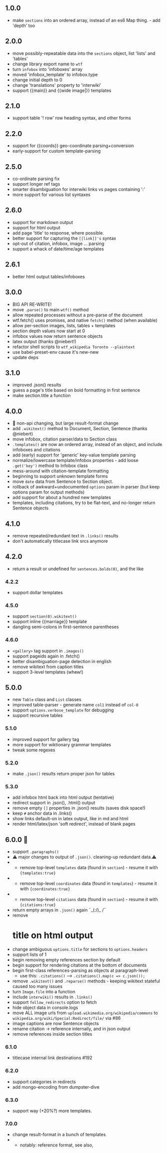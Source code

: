 ## 1.0.0
* make `sections` into an ordered array, instead of an es6 Map thing. - add 'depth' too

## 2.0.0
* move possibly-repeatable data into the `sections` object, list 'lists' and 'tables'
* change library export name to `wtf`
* turn `infobox` into 'infoboxes' array
* moved 'infobox_template' to infobox.type
* change initial depth to 0
* change 'translations' property to 'interwiki'
* support {{main}} and {{wide image|}} templates
## 2.1.0
* support table '! row' row heading syntax, and other forms
## 2.2.0
* support for {{coords}} geo-coordinate parsing+conversion
* early-support for custom template-parsing
## 2.5.0
* co-ordinate parsing fix
* support longer ref tags
* smarter disambiguation for interwiki links vs pages containing ':'
* more support for various list syntaxes

## 2.6.0
* support for markdown output
* support for html output
* add page 'title' to response, where possible.
* better support for capturing the `[[link]]'s` syntax
* opt-out of citation, infobox, image ... parsing
* support a whack of date/time/age templates
## 2.6.1
* better html output tables/infoboxes

## 3.0.0
* BIG API RE-WRITE!
* move `.parse()` to main `wtf()` method
* allow repeated processes without a pre-parse of the document
* wtf.fetch() uses promises, and native `fetch()` method (when available)
* allow per-section images, lists, tables + templates
* section depth values now start at 0
* infobox values now return sentence objects
* latex output (thanks @niebert!)
* refactor shell scripts to `wtf_wikipedia Toronto --plaintext`
* use babel-preset-env cause it's new-new
* update deps
## 3.1.0
* improved .json() results
* guess a page's title based on bold formatting in first sentence
* make section.title a function

## 4.0.0
* 🚨 non-api changing, but large result-format change
* add `.wikitext()` method to Document, Section, Sentence (thanks @niebert)
* move infobox, citation parser/data to Section class
* `.templates()` are now an ordered array, instead of an object, and include infoboxes and citations
* add (early) support for 'generic' key-value template parsing
* normalize/lowercase template/infobox properties - add loose `.get('key')` method to Infobox class
* mess-around with citation-template formatting
* beginning to support unknown template forms
* move `date` data from Sentence to Section object.
* rollback of awkward+undocumented `options` param in parser (but keep options param for output methods)
* add support for about a hundred new templates
* templates, including citations, try to be flat-text, and no-longer return Sentence objects
## 4.1.0
* remove repeated/redundant text in `.links()` results
* don't automatically titlecase link srcs anymore
## 4.2.0
* return a result or undefined for `sentences.bolds(0)`, and the like
### 4.2.2
* support dollar templates
### 4.5.0
* support `section(0).wikitext()`
* support inline {{marriage}} template
* dangling semi-colons in first-sentence parentheses
### 4.6.0
* `<gallery>` tag support in `.images()`
* support pageids again in .fetch()
* better disambiguation-page detection in english
* remove wikitext from caption titles
* support 3-level templates (whew!)

## 5.0.0
* new `Table` class and `List` classes
* improved table-parser - generate name `col1` instead of `col-0`
* support `options.verbose_template` for debugging
* support recursive tables
### 5.1.0
* improved support for gallery tag
* more support for wiktionary grammar templates
* tweak some regexes
### 5.2.0
* make `.json()` results return proper json for tables
### 5.3.0
* add infobox html back into html output (tentative)
* redirect support in .json(), .html() output
* remove empty `[]` properties in .json() results (saves disk space!)
* keep `#` anchor data in .links()
* show links default-on in latex output, like in md and html
* render html/latex/json 'soft redirect', instead of blank pages

## 6.0.0 🚨
* support `.paragraphs()`
* :warning: major changes to output of `.json()`. cleaning-up redundant data.:warning:
* * remove top-level `templates` data (found in `section`) - resume it with `{templates:true}`
* * remove top-level `coordinates` data (found in `templates`) - resume it with `{coordinates:true}`
* * remove top-level `citations` data (found in `section`) - resume it with `{citations:true}`
* return empty arrays in `.json()` again  ¯\_(:/)_ /¯
* remove <h1> title on html output
* change ambiguous `options.title` for sections to `options.headers`
* support lists of 1
* begin removing empty references section by default
* begin support for rendering citations at the bottom of documents
* begin first-class references-parsing as objects at paragraph-level
  - use this:  `.citations()` --> `.citations().map(c => c.json());`
* remove `.wikitext()` and `.reparse()` methods - keeping wikitext stateful caused too many issues
* turn `Image.file` into a function
* include `interwiki()` results in `.links()`
* support `follow_redirects` option to fetch
* hide object data in console.logs
* move ALL image urls from `upload.wikimedia.org/wikipedia/commons` to `wikipedia.org/wiki/Special:Redirect/file/` via #86
* image captions are now Sentence objects
* rename citation → reference internally, and in json output
* remove references inside section titles
### 6.1.0
* titlecase internal link destinations #192
### 6.2.0
* support categories in redirects
* add mongo-encoding from dumpster-dive
### 6.3.0
* support way (+20%?) more templates.
### 7.0.0
* change result-format in a bunch of templates
* * notably: reference format, see also,
